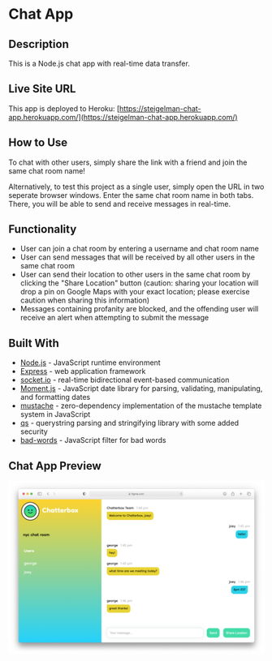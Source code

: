 # Chat App

## Description
This is a Node.js chat app with real-time data transfer.

## Live Site URL
This app is deployed to Heroku: 
[https://steigelman-chat-app.herokuapp.com/](https://steigelman-chat-app.herokuapp.com/)

## How to Use
To chat with other users, simply share the link with a friend and join the same chat room name! 

Alternatively, to test this project as a single user, simply open the URL in two seperate browser windows. Enter the same chat room name in both tabs. There, you will be able to send and receive messages in real-time.

## Functionality
* User can join a chat room by entering a username and chat room name
* User can send messages that will be received by all other users in the same chat room
* User can send their location to other users in the same chat room by clicking the "Share Location" button (caution: sharing your location will drop a pin on Google Maps with your exact location; please exercise caution when sharing this information)
* Messages containing profanity are blocked, and the offending user will receive an alert when attempting to submit the message

## Built With
* [Node.js](https://nodejs.org/en/) - JavaScript runtime environment
* [Express](https://expressjs.com/) - web application framework
* [socket.io](https://www.npmjs.com/package/socket.io) - real-time bidirectional event-based communication
* [Moment.js](https://www.npmjs.com/package/moment) - JavaScript date library for parsing, validating, manipulating, and formatting dates
* [mustache](https://www.npmjs.com/package/mustache) - zero-dependency implementation of the mustache template system in JavaScript
* [qs](https://www.npmjs.com/package/qs) - querystring parsing and stringifying library with some added security
* [bad-words](https://www.npmjs.com/package/bad-words) - JavaScript filter for bad words

## Chat App Preview
<img src="/public/img/chat-app-preview.png" alt="chat app" width="840"/>
